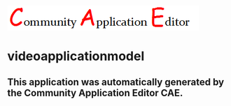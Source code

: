 ![CAE](https://github.com/CAE-Mario/CAE-Deployment-Temp/blob/master/img/logo.png)  

videoapplicationmodel
===================


This application was automatically generated by the Community Application Editor CAE.  
---------------
